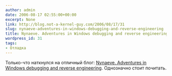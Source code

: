 ```yaml
---
author: admin
date: 2006-08-17 02:55:00+00:00
excerpt: None
link: http://blog.not-a-kernel-guy.com/2006/08/17/31
slug: nynaeve-adventures-in-windows-debugging-and-reverse-engineering
title: Nynaeve. Adventures in Windows debugging and reverse engineering.
wordpress_id: 31
tags:
- Отладка
---
```


Только-что наткнулся на отличный блог: [Nynaeve. Adventures in Windows debugging and reverse engineering](http://www.nynaeve.net/). Однозначно стоит почитать.
